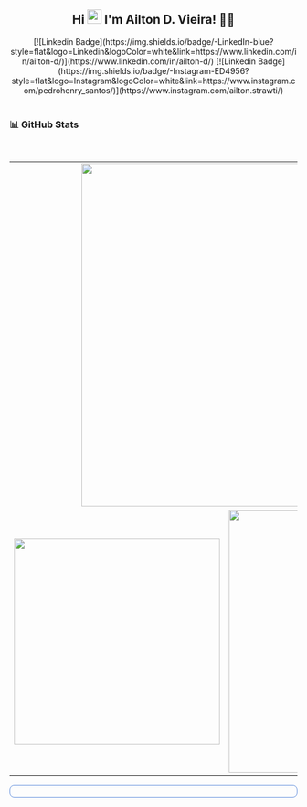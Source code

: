 <h2 align="center">
  Hi <img src="https://media.giphy.com/media/hvRJCLFzcasrR4ia7z/giphy.gif" width="25px">
  I'm Ailton D. Vieira! 👨‍💻
  </h2>

 <div align="center">
  [![Linkedin Badge](https://img.shields.io/badge/-LinkedIn-blue?style=flat&logo=Linkedin&logoColor=white&link=https://www.linkedin.com/in/ailton-d/)](https://www.linkedin.com/in/ailton-d/)
  [![Linkedin Badge](https://img.shields.io/badge/-Instagram-ED4956?style=flat&logo=Instagram&logoColor=white&link=https://www.instagram.com/pedrohenry_santos/)](https://www.instagram.com/ailton.strawti/)

  </div>
  
  <br/>

  ### 📊 GitHub Stats
  
  <br/>
    
   <center>
    <table border="0">
      <tr>
        <td colspan="2" align="center">
          <img width="600px" align="center" src="https://github-readme-streak-stats.herokuapp.com?user=ailtondvieira&theme=tokyonight"/>
        </td>
      </tr>
      <tr>
        <td align="center">
           <img width="360px" align="center" src="https://github-readme-stats.vercel.app/api/top-langs/?username=ailtondvieira&layout=compact&theme=tokyonight&count_private=true&show_icons=true&langs_count=8&cache_seconds=3600"/>
        </td>
        <td align="center">
         <img width="460px" align="center" src="https://github-readme-stats.vercel.app/api?username=ailtondvieira&count_private=true&show_icons=true&theme=tokyonight"/>
        </td>
      </tr>
    </table>
  </center>
  
  <div align="center" style="border: 1px solid #6390DD;padding: 10px; border-radius: 8px ">

  </div>
  
  <br/>
